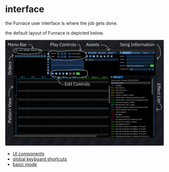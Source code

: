 # interface

the Furnace user interface is where the job gets done.

the default layout of Furnace is depicted below.

![interface](interface1.png)

- [UI components](components.md)
- [global keyboard shortcuts](keyboard.md)
- [basic mode](basic-mode.md)
